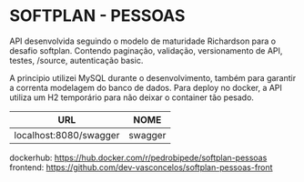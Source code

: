 # SOFTPLAN - PESSOAS

API desenvolvida seguindo o modelo de maturidade Richardson para o desafio softplan.
Contendo paginação, validação, versionamento de API, testes, /source, autenticação basic.

A principio utilizei MySQL durante o desenvolvimento, também para garantir a correnta modelagem do banco de dados.
Para deploy no docker, a API utiliza um H2 temporário para não deixar o container tão pesado.

| URL | NOME |
| ------ | ------ |
| localhost:8080/swagger | swagger |

dockerhub: https://hub.docker.com/r/pedrobipede/softplan-pessoas
frontend: https://github.com/dev-vasconcelos/softplan-pessoas-front
